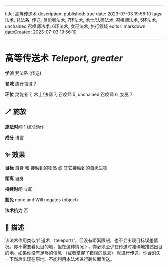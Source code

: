 
---
title: 高等传送术
description: 
published: true
date: 2023-07-03 19:56:10
tags: 法术, 咒法系, 传送, 灵能者法术, 7环法术, 术士/法师法术, 召唤师法术, 5环法术, unchained 召唤师法术, 6环法术, 女巫法术, 旅行领域
editor: markdown
dateCreated: 2023-07-03 19:56:10

---

# **高等传送术** *Teleport, greater*

**学派** 咒法系 (传送) 

**领域** 旅行领域 7

**环位** 灵能者 7, 术士/法师 7, 召唤师 5, unchained 召唤师 6, 女巫 7

## 🪄 施放

**施法时间** 1 标准动作

**成分** 语言

## ✨ 效果 

**目标** 自身 和 接触到的物品 或 其它接触到的自愿生物 

**距离** 自身  

**持续时间** 立即 

**豁免** none and Will negates (object)

**法术抗力** 否

## 📖 描述

该法术作用类似‘传送术 （teleport）’，但没有距离限制，也不会出现目标误差情况。你不需要看见目的地，但在这种情况下，你必须至少在传送时准确地描述出目的地。如果你没有足够的信息 （或者掌握了错误的信息） 就进行传送，你会消失一下然后出现在原地。不能利用本法术进行跨位面传送。
    